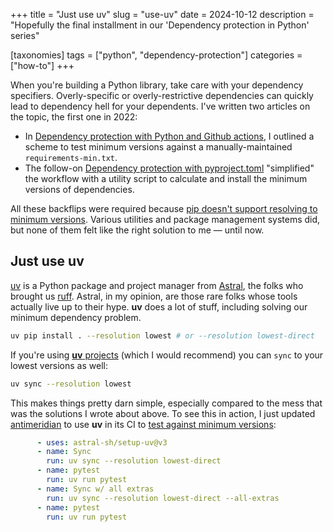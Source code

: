 +++
title = "Just use uv"
slug = "use-uv"
date = 2024-10-12
description = "Hopefully the final installment in our 'Dependency protection in Python' series"

[taxonomies]
tags = ["python", "dependency-protection"]
categories = ["how-to"]
+++

When you're building a Python library, take care with your dependency specifiers.
Overly-specific or overly-restrictive dependencies can quickly lead to dependency hell for your dependents.
I've written two articles on the topic, the first one in 2022:

- In [Dependency protection with Python and Github actions](@/posts/2022-02-18-dependency-protection-with-python-and-github-actions.md), I outlined a scheme to test minimum versions against a manually-maintained `requirements-min.txt`.
- The follow-on [Dependency protection with pyproject.toml](@/posts/2023-05-10-pyproject-toml.md) "simplified" the workflow with a utility script to calculate and install the minimum versions of dependencies.

All these backflips were required because [pip doesn't support resolving to minimum versions](https://github.com/pypa/pip/issues/8085).
Various utilities and package management systems did, but none of them felt like the right solution to me — until now.

## Just use **uv**

[uv](https://docs.astral.sh/uv/) is a Python package and project manager from [Astral](https://astral.sh/), the folks who brought us [ruff](https://astral.sh/ruff).
Astral, in my opinion, are those rare folks whose tools actually live up to their hype.
**uv** does a lot of stuff, including solving our minimum dependency problem.

```sh
uv pip install . --resolution lowest # or --resolution lowest-direct
```

If you're using [**uv** projects](https://docs.astral.sh/uv/concepts/projects/) (which I would recommend) you can `sync` to your lowest versions as well:

```sh
uv sync --resolution lowest
```

This makes things pretty darn simple, especially compared to the mess that was the solutions I wrote about above.
To see this in action, I just updated [antimeridian](https://github.com/gadomski/antimeridian/pull/139) to use **uv** in its CI to [test against minimum versions](https://github.com/gadomski/antimeridian/pull/139/files#diff-944291df2c9c06359d37cc8833d182d705c9e8c3108e7cfe132d61a06e9133ddR44-R52):

```yaml
      - uses: astral-sh/setup-uv@v3
      - name: Sync
        run: uv sync --resolution lowest-direct
      - name: pytest
        run: uv run pytest
      - name: Sync w/ all extras
        run: uv sync --resolution lowest-direct --all-extras
      - name: pytest
        run: uv run pytest
```
